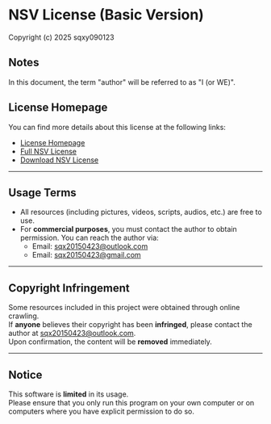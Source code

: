 # NSV License (Basic Version)

Copyright (c) 2025 sqxy090123

## Notes
In this document, the term "author" will be referred to as "I (or WE)".

## License Homepage
You can find more details about this license at the following links:
- [License Homepage](https://sqxy090123.github.io/licenses/)
- [Full NSV License](https://sqxy090123.github.io/licenses/NSV%20License)
- [Download NSV License](https://sqxy090123.github.io/license/NSV%20license)

---

## Usage Terms
- All resources (including pictures, videos, scripts, audios, etc.) are free to use.
- For **commercial purposes**, you must contact the author to obtain permission. You can reach the author via:
  - Email: <sqx20150423@outlook.com>
  - Email: <sqx20150423@gmail.com>

---

## Copyright Infringement
Some resources included in this project were obtained through online crawling.  
If **anyone** believes their copyright has been **infringed**, please contact the author at <sqx20150423@outlook.com>.  
Upon confirmation, the content will be **removed** immediately.

---

## Notice
This software is **limited** in its usage.  
Please ensure that you only run this program on your own computer or on computers where you have explicit permission to do so.
